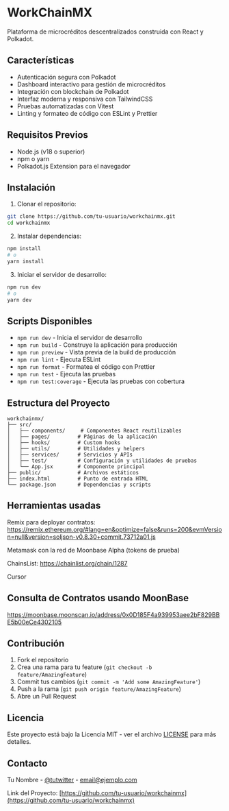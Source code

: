 # WorkChainMX

Plataforma de microcréditos descentralizados construida con React y Polkadot.

## Características

- Autenticación segura con Polkadot
- Dashboard interactivo para gestión de microcréditos
- Integración con blockchain de Polkadot
- Interfaz moderna y responsiva con TailwindCSS
- Pruebas automatizadas con Vitest
- Linting y formateo de código con ESLint y Prettier

## Requisitos Previos

- Node.js (v18 o superior)
- npm o yarn
- Polkadot.js Extension para el navegador

## Instalación

1. Clonar el repositorio:
```bash
git clone https://github.com/tu-usuario/workchainmx.git
cd workchainmx
```

2. Instalar dependencias:
```bash
npm install
# o
yarn install
```

3. Iniciar el servidor de desarrollo:
```bash
npm run dev
# o
yarn dev
```

## Scripts Disponibles

- `npm run dev` - Inicia el servidor de desarrollo
- `npm run build` - Construye la aplicación para producción
- `npm run preview` - Vista previa de la build de producción
- `npm run lint` - Ejecuta ESLint
- `npm run format` - Formatea el código con Prettier
- `npm run test` - Ejecuta las pruebas
- `npm run test:coverage` - Ejecuta las pruebas con cobertura

## Estructura del Proyecto

```
workchainmx/
├── src/
│   ├── components/     # Componentes React reutilizables
│   ├── pages/         # Páginas de la aplicación
│   ├── hooks/         # Custom hooks
│   ├── utils/         # Utilidades y helpers
│   ├── services/      # Servicios y APIs
│   ├── test/          # Configuración y utilidades de pruebas
│   └── App.jsx        # Componente principal
├── public/            # Archivos estáticos
├── index.html         # Punto de entrada HTML
└── package.json       # Dependencias y scripts
```


## Herramientas usadas

Remix para deployar contratos: https://remix.ethereum.org/#lang=en&optimize=false&runs=200&evmVersion=null&version=soljson-v0.8.30+commit.73712a01.js

Metamask con la red de Moonbase Alpha (tokens de prueba)

ChainsList: https://chainlist.org/chain/1287

Cursor


## Consulta de Contratos usando MoonBase

https://moonbase.moonscan.io/address/0x0D185F4a939953aee2bF829BBE5b00eCe4302105


## Contribución

1. Fork el repositorio
2. Crea una rama para tu feature (`git checkout -b feature/AmazingFeature`)
3. Commit tus cambios (`git commit -m 'Add some AmazingFeature'`)
4. Push a la rama (`git push origin feature/AmazingFeature`)
5. Abre un Pull Request

## Licencia

Este proyecto está bajo la Licencia MIT - ver el archivo [LICENSE](LICENSE) para más detalles.

## Contacto

Tu Nombre - [@tutwitter](https://twitter.com/tutwitter) - email@ejemplo.com

Link del Proyecto: [https://github.com/tu-usuario/workchainmx](https://github.com/tu-usuario/workchainmx)
